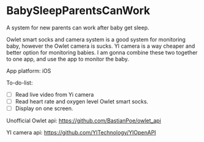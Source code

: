 # BabySleepParentsCanWork
A system for new parents can work after baby get sleep.

Owlet smart socks and camera system is a good system for monitoring baby, however the Owlet camera is sucks. YI camera is a way cheaper and better option for monitoring babies. I am gonna combine these two together to one app, and use the app to monitor the baby. 

App platform: iOS

To-do-list:

- [ ] Read live video from Yi camera
- [ ] Read heart rate and oxygen level Owlet smart socks. 
- [ ] Display on one screen. 

Unofficial Owlet api:
https://github.com/BastianPoe/owlet_api

YI camera api:
https://github.com/YITechnology/YIOpenAPI
